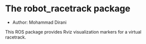 # The robot_racetrack package

- Author: Mohammad Dirani

This ROS package provides Rviz visualization markers for a virtual racetrack.
